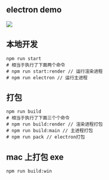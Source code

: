 ## electron demo

![](https://img.shields.io/badge/electron-^31.1.0-blue.svg)

## 本地开发

```
npm run start
# 相当于执行了下面两个命令
# npm run start:render // 运行渲染进程
# npm run electron // 运行主进程
```

## 打包

```
npm run build
# 相当于执行了下面三个个命令
# npm run build:render // 渲染进程打包
# npm run build:main // 主进程打包
# npm run pack // electron打包
```

## mac 上打包 exe

```
npm run build:win
```
